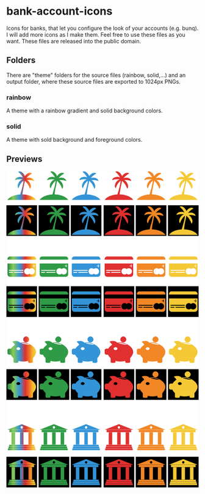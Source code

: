 # bank-account-icons

Icons for banks, that let you configure the look of your accounts (e.g. bunq).
I will add more icons as I make them.
Feel free to use these files as you want. These files are released into the public domain.

## Folders

There are "theme" folders for the source files (rainbow, solid,...) and an output folder, where these source files are exported to 1024px PNGs.

### rainbow

A theme with a rainbow gradient and solid background colors.

### solid

A theme with sold background and foreground colors.

## Previews

<img src="https://raw.githubusercontent.com/kameit00/bank-account-icons/master/output/icons.jpg" alt="Icon Previews" width="960"/>
